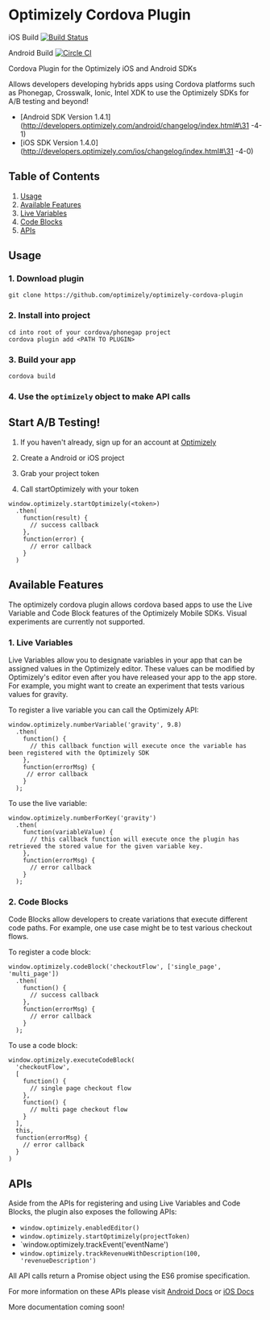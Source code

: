 # Optimizely Cordova Plugin

iOS Build [![Build Status](https://travis-ci.org/optimizely/optimizely-cordova-plugin.svg?branch=master)](https://travis-ci.org/optimizely/optimizely-cordova-plugin)

Android Build [![Circle CI](https://circleci.com/gh/optimizely/optimizely-cordova-plugin/tree/master.svg?style=svg)](https://circleci.com/gh/optimizely/optimizely-cordova-plugin/tree/master)

Cordova Plugin for the Optimizely iOS and Android SDKs

Allows developers developing hybrids apps using Cordova platforms such as Phonegap, Crosswalk, Ionic, Intel XDK to use the Optimizely SDKs for A/B
testing and beyond!

- [Android SDK Version 1.4.1](http://developers.optimizely.com/android/changelog/index.html#\31 -4-1)
- [iOS SDK Version 1.4.0](http://developers.optimizely.com/ios/changelog/index.html#\31 -4-0)

## Table of Contents
1. [Usage](#usage)
2. [Available Features](#available-features)
  1. [Live Variables](#live-variables)
  2. [Code Blocks](#code-blocks)
3. [APIs](#apis)


## Usage

### 1. Download plugin
```
git clone https://github.com/optimizely/optimizely-cordova-plugin
```

### 2. Install into project
```
cd into root of your cordova/phonegap project
cordova plugin add <PATH TO PLUGIN>
```

### 3. Build your app
```
cordova build
```

### 4. Use the `optimizely` object to make API calls


## Start A/B Testing!

1. If you haven't already, sign up for an account at [Optimizely](www.optimizely.com/mobile)

2. Create a Android or iOS project

3. Grab your project token

4. Call startOptimizely with your token
```
window.optimizely.startOptimizely(<token>)
  .then(
    function(result) {
      // success callback
    },
    function(error) {
      // error callback
    }
  )
```

## Available Features
The optimizely cordova plugin allows cordova based apps to use the Live Variable and Code Block features of the Optimizely Mobile SDKs. Visual experiments are currently not supported.

### 1. Live Variables
Live Variables allow you to designate variables in your app that can be assigned values in the Optimizely editor. These values can be modified by Optimizely's editor even after you have released your app to the app store. For example, you might want to create an experiment that tests various values for gravity.

To register a live variable you can call the Optimizely API:
```
window.optimizely.numberVariable('gravity', 9.8)
  .then(
    function() {
      // this callback function will execute once the variable has been registered with the Optimizely SDK
    },
    function(errorMsg) {
     // error callback
    }
  );
```

To use the live variable:
```
window.optimizely.numberForKey('gravity')
  .then(
    function(variableValue) {
      // this callback function will execute once the plugin has retrieved the stored value for the given variable key.
    },
    function(errorMsg) {
      // error callback
    }
  );
```

### 2. Code Blocks
Code Blocks allow developers to create variations that execute different code paths. For example, one use case might be to test various checkout flows.

To register a code block:
```
window.optimizely.codeBlock('checkoutFlow', ['single_page', 'multi_page'])
  .then(
    function() {
      // success callback
    },
    function(errorMsg) {
      // error callback
    }
  );
```

To use a code block:
```
window.optimizely.executeCodeBlock(
  'checkoutFlow',
  [
    function() {
      // single page checkout flow
    },
    function() {
      // multi page checkout flow
    }
  ],
  this,
  function(errorMsg) {
    // error callback
  }
)
```

## APIs
Aside from the APIs for registering and using Live Variables and Code Blocks, the plugin also exposes the following APIs:
- `window.optimizely.enabledEditor()`
- `window.optimizely.startOptimizely(projectToken)`
- `window.optimizely.trackEvent('eventName')
- `window.optimizely.trackRevenueWithDescription(100, 'revenueDescription')`

All API calls return a Promise object using the ES6 promise specification.

For more information on these APIs please visit [Android Docs](http://developers.optimizely.com/android/reference/index.html) or [iOS Docs](http://developers.optimizely.com/ios/reference/index.html)

More documentation coming soon!
